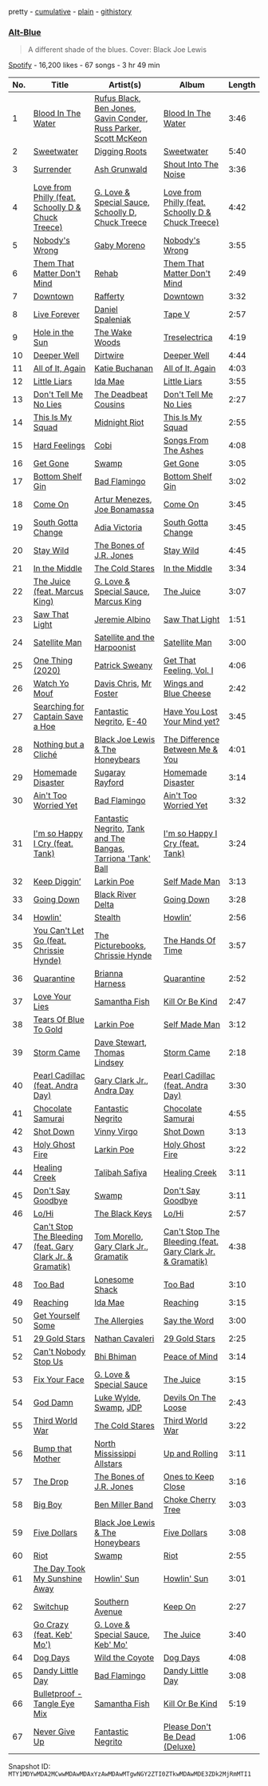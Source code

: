 pretty - [cumulative](/playlists/cumulative/37i9dQZF1DXd9H435blNqg.md) - [plain](/playlists/plain/37i9dQZF1DXd9H435blNqg) - [githistory](https://github.githistory.xyz/mackorone/spotify-playlist-archive/blob/main/playlists/plain/37i9dQZF1DXd9H435blNqg)

### [Alt\-Blue](https://open.spotify.com/playlist/37i9dQZF1DXd9H435blNqg)

> A different shade of the blues\. Cover: Black Joe Lewis

[Spotify](https://open.spotify.com/user/spotify) - 16,200 likes - 67 songs - 3 hr 49 min

| No. | Title | Artist(s) | Album | Length |
|---|---|---|---|---|
| 1 | [Blood In The Water](https://open.spotify.com/track/1Rjo59fEVsnBdahY0ULQNd) | [Rufus Black](https://open.spotify.com/artist/49Vne8CJANvjP9t0cvoQ14), [Ben Jones](https://open.spotify.com/artist/0PdvRfCSVYAZ1sPdIyepNC), [Gavin Conder](https://open.spotify.com/artist/6GWDbdcSJn1PByFJyxuSDb), [Russ Parker](https://open.spotify.com/artist/73MneyMGWkvOiPeDvldHoe), [Scott McKeon](https://open.spotify.com/artist/1sfTHUBg3CWHk2cU3Mle9S) | [Blood In The Water](https://open.spotify.com/album/09rxHR1agURAUCivjjFQBB) | 3:46 |
| 2 | [Sweetwater](https://open.spotify.com/track/1XLZKmNR5HOB78jvDx0iU1) | [Digging Roots](https://open.spotify.com/artist/6jXRPYI1uhTRJKuetXMRpj) | [Sweetwater](https://open.spotify.com/album/4Dj6dQExClkwocUsSrAYMg) | 5:40 |
| 3 | [Surrender](https://open.spotify.com/track/6RyLEghWsRDVcDuRxDg2FN) | [Ash Grunwald](https://open.spotify.com/artist/04HjibunL2jGRLEqVEMfZY) | [Shout Into The Noise](https://open.spotify.com/album/3xyQGSWqRqQGOe3tvz2t8t) | 3:36 |
| 4 | [Love from Philly \(feat\. Schoolly D & Chuck Treece\)](https://open.spotify.com/track/7EhHLLq7Q9djkr36bvRfBr) | [G\. Love & Special Sauce](https://open.spotify.com/artist/74fkl73HDlCXw0l6cemB89), [Schoolly D](https://open.spotify.com/artist/63NXL9k1RkJYcQ5MkUETLL), [Chuck Treece](https://open.spotify.com/artist/1eqVSNP9MMcDjki4dMIfeV) | [Love from Philly \(feat\. Schoolly D & Chuck Treece\)](https://open.spotify.com/album/6CBVX1JoEZLgo8t53RJ4Ds) | 4:42 |
| 5 | [Nobody's Wrong](https://open.spotify.com/track/5OPwCl6o8mJUOAti1sz1Ac) | [Gaby Moreno](https://open.spotify.com/artist/0K9pSmFx0kWESA9jqx8aCW) | [Nobody's Wrong](https://open.spotify.com/album/2nQsviBF5EfSr3V5zGjjTp) | 3:55 |
| 6 | [Them That Matter Don't Mind](https://open.spotify.com/track/4MkZfEypSZvaODh7OKhKLK) | [Rehab](https://open.spotify.com/artist/1qh1aHXy7LRcb7eyriuJTS) | [Them That Matter Don't Mind](https://open.spotify.com/album/7M77ODabY87tVTnfnPLscn) | 2:49 |
| 7 | [Downtown](https://open.spotify.com/track/71dt9Epn88df9wWWdGDqJM) | [Rafferty](https://open.spotify.com/artist/37Kwz8lKQipujhPpz9Q5cQ) | [Downtown](https://open.spotify.com/album/5nqIOgayufE70Iy6i3jke5) | 3:32 |
| 8 | [Live Forever](https://open.spotify.com/track/3mD05E4WmEnVCC8bQgpQEd) | [Daniel Spaleniak](https://open.spotify.com/artist/2OnWZezIAII3VLBCxG5gQs) | [Tape V](https://open.spotify.com/album/24t3OdqKwiz0ePiBCBsScw) | 2:57 |
| 9 | [Hole in the Sun](https://open.spotify.com/track/4ZdpoMAU9jEa204gtyQmgd) | [The Wake Woods](https://open.spotify.com/artist/68cSlbSWNI8smBmIv4PDi1) | [Treselectrica](https://open.spotify.com/album/55EEcPkgH8lHyfvkmlAiBp) | 4:19 |
| 10 | [Deeper Well](https://open.spotify.com/track/0hAnedWjp1nrPXn4yyqp4u) | [Dirtwire](https://open.spotify.com/artist/0hc2qwaU2xy7LUd0FRjcHK) | [Deeper Well](https://open.spotify.com/album/6NxV2YhPxDRC4BQ55luKzQ) | 4:44 |
| 11 | [All of It, Again](https://open.spotify.com/track/0OdzIwQTj4BRGaQ7yfvJ6i) | [Katie Buchanan](https://open.spotify.com/artist/45JkiNZMtPXDGoKXzxoPE1) | [All of It, Again](https://open.spotify.com/album/5VQjDyJ416TBS2g8ESxZAI) | 4:03 |
| 12 | [Little Liars](https://open.spotify.com/track/4cHO8Z1MKY5mqKAciwVzlT) | [Ida Mae](https://open.spotify.com/artist/3AhsxbcW6Bscf7xIPK02YK) | [Little Liars](https://open.spotify.com/album/2lySeBntwop5obrKfYEXl6) | 3:55 |
| 13 | [Don't Tell Me No Lies](https://open.spotify.com/track/7dpiJiCnguTuTjcKORxfpt) | [The Deadbeat Cousins](https://open.spotify.com/artist/1NLpUEmI57tHPTH9GSDA40) | [Don't Tell Me No Lies](https://open.spotify.com/album/1rQb95a3OAbZ0fNlm0nFn5) | 2:27 |
| 14 | [This Is My Squad](https://open.spotify.com/track/16FhHjA9XNSQupLwrH6k8n) | [Midnight Riot](https://open.spotify.com/artist/20XwoapKdWs8gkwWKk3vLA) | [This Is My Squad](https://open.spotify.com/album/4BTkSlJR2wNzYznQfKYFff) | 2:55 |
| 15 | [Hard Feelings](https://open.spotify.com/track/5LkZJ4wPxLFRcqXHTlVtel) | [Cobi](https://open.spotify.com/artist/4fuZypKGg7klMEF10KTuAN) | [Songs From The Ashes](https://open.spotify.com/album/45M1z5jiYIfoTFyMYaNugp) | 4:08 |
| 16 | [Get Gone](https://open.spotify.com/track/0adTUwT73q2Y5yfzGN5Aln) | [Swamp](https://open.spotify.com/artist/3JnCy7tffnn9EBDGk8ytQS) | [Get Gone](https://open.spotify.com/album/325vaJdKjifkkSISjTx03x) | 3:05 |
| 17 | [Bottom Shelf Gin](https://open.spotify.com/track/2d4h1uZMKMe58QlIxlmrPH) | [Bad Flamingo](https://open.spotify.com/artist/3Ht7Wd1qVgmFyW63bl5eKE) | [Bottom Shelf Gin](https://open.spotify.com/album/6ItheSwVdlIhOZhXsvjDdC) | 3:02 |
| 18 | [Come On](https://open.spotify.com/track/7m1a5EhEx1qA4fWSqRLvaO) | [Artur Menezes](https://open.spotify.com/artist/0NxpILfCjl6UcOxMMMp8fo), [Joe Bonamassa](https://open.spotify.com/artist/2SNzxY1OsSCHBLVi77mpPQ) | [Come On](https://open.spotify.com/album/5UItOyIYBjcLlCESGf9fDX) | 3:45 |
| 19 | [South Gotta Change](https://open.spotify.com/track/4hDxqXmufOdDFlqnUqcamD) | [Adia Victoria](https://open.spotify.com/artist/1HKGjRPwI0gaFyv4aSWPPl) | [South Gotta Change](https://open.spotify.com/album/2fqnpucDvUPFqFTTn3MTiQ) | 3:45 |
| 20 | [Stay Wild](https://open.spotify.com/track/1fMrYWrnxIQcaO6suYfrVR) | [The Bones of J.R\. Jones](https://open.spotify.com/artist/7sMcWECQxLm7EoKdRlSCAn) | [Stay Wild](https://open.spotify.com/album/2EvSeHfsL1ZgP2U7CTmBRF) | 4:45 |
| 21 | [In the Middle](https://open.spotify.com/track/2QSeOYAeexi7ZxVqlEFGE8) | [The Cold Stares](https://open.spotify.com/artist/0hLLs7dOw0Z1XBFFrLSDln) | [In the Middle](https://open.spotify.com/album/1fUWSMrv1jZ7AxOsslJhQX) | 3:34 |
| 22 | [The Juice \(feat\. Marcus King\)](https://open.spotify.com/track/3NQ0Q9VSHzSwwlzFBey6QY) | [G\. Love & Special Sauce](https://open.spotify.com/artist/74fkl73HDlCXw0l6cemB89), [Marcus King](https://open.spotify.com/artist/0FeWKiZSwBRdGzqeCdlH1a) | [The Juice](https://open.spotify.com/album/66glD8iZgTv1vKXZRGQWXL) | 3:07 |
| 23 | [Saw That Light](https://open.spotify.com/track/50Cpsx8h556enxf91GSi2q) | [Jeremie Albino](https://open.spotify.com/artist/69fOAbSc6FEOFmvvMzlNgY) | [Saw That Light](https://open.spotify.com/album/57MqRibzsB4mxoKkcnr8Ro) | 1:51 |
| 24 | [Satellite Man](https://open.spotify.com/track/57vNFNbilns66ZcLkM47Th) | [Satellite and the Harpoonist](https://open.spotify.com/artist/5RS142sMxPVrkhPl7CAGyG) | [Satellite Man](https://open.spotify.com/album/7eyTLA21q56FZbknxquBOO) | 3:00 |
| 25 | [One Thing \(2020\)](https://open.spotify.com/track/5AU6psoPKvjkfgISTSrbCS) | [Patrick Sweany](https://open.spotify.com/artist/35mDUnsSVfkJpgjIXHsPC5) | [Get That Feeling, Vol\. I](https://open.spotify.com/album/12etpmMvVYThaqygVi0UKE) | 4:06 |
| 26 | [Watch Yo Mouf](https://open.spotify.com/track/6VM4509PIwTpt2sKR5XMlR) | [Davis Chris](https://open.spotify.com/artist/22pJFdsUssxfZ6RB6NPztj), [Mr Foster](https://open.spotify.com/artist/3A0mmSV3bOnB4vCgtFVntm) | [Wings and Blue Cheese](https://open.spotify.com/album/6SVJvFoVij5TG39JhWkoBA) | 2:42 |
| 27 | [Searching for Captain Save a Hoe](https://open.spotify.com/track/2Q2QaeGLf2TC3czLKwv2P9) | [Fantastic Negrito](https://open.spotify.com/artist/5QXLMdpKeByOo5ypH9gT13), [E\-40](https://open.spotify.com/artist/3crnzLy8R4lVwaigKEOz7V) | [Have You Lost Your Mind yet?](https://open.spotify.com/album/6b96nRUJmHMTQwK1IK9tJy) | 3:45 |
| 28 | [Nothing but a Cliché](https://open.spotify.com/track/7a19ONgUWreV4yZykAy7Ub) | [Black Joe Lewis & The Honeybears](https://open.spotify.com/artist/6kbzJ40luXJ5IKnSpWr7SD) | [The Difference Between Me & You](https://open.spotify.com/album/39vMDQxjFx7HO1O4YdPv5G) | 4:01 |
| 29 | [Homemade Disaster](https://open.spotify.com/track/1Vg6Y0vdiBFp1EgF4z397j) | [Sugaray Rayford](https://open.spotify.com/artist/4dctcbWDGbSj1Nn29CV4g3) | [Homemade Disaster](https://open.spotify.com/album/4QNZhx7sTpEWI8Bj5ZtPkH) | 3:14 |
| 30 | [Ain't Too Worried Yet](https://open.spotify.com/track/0jf5lyDBbgIU7kt5ULc1ZF) | [Bad Flamingo](https://open.spotify.com/artist/3Ht7Wd1qVgmFyW63bl5eKE) | [Ain't Too Worried Yet](https://open.spotify.com/album/3ifmjG8tSe2MtZzFpmUKg4) | 3:32 |
| 31 | [I'm so Happy I Cry \(feat\. Tank\)](https://open.spotify.com/track/2ZagwBX7kXRGC767ZVBt0H) | [Fantastic Negrito](https://open.spotify.com/artist/5QXLMdpKeByOo5ypH9gT13), [Tank and The Bangas](https://open.spotify.com/artist/5cAtakaadWHJLxmGKrKcX7), [Tarriona 'Tank' Ball](https://open.spotify.com/artist/5XcCraRoLy8cGR4zLJ2JGN) | [I'm so Happy I Cry \(feat\. Tank\)](https://open.spotify.com/album/3QxSxnvXPvwjXM5jAYw4hC) | 3:24 |
| 32 | [Keep Diggin’](https://open.spotify.com/track/2wD0XO7uJWtwdp7p3U1YwI) | [Larkin Poe](https://open.spotify.com/artist/7d10VF1J4LqW7vrpPOngzm) | [Self Made Man](https://open.spotify.com/album/4jwVtyG5s22UpGqKOZishP) | 3:13 |
| 33 | [Going Down](https://open.spotify.com/track/0g2SE4JV2rn8rEzNcwaTgk) | [Black River Delta](https://open.spotify.com/artist/6wuLyOna5Zjh2OYb0ZtLey) | [Going Down](https://open.spotify.com/album/3Gvjf4FDSIqcBScnLI2Kw5) | 3:28 |
| 34 | [Howlin'](https://open.spotify.com/track/19nbRiVVV1nsBlpUmP1Hzp) | [Stealth](https://open.spotify.com/artist/6f3R3mqKR3kHp1KBNMUn80) | [Howlin’](https://open.spotify.com/album/7brvYKnu3a0WFQe1F2cPgd) | 2:56 |
| 35 | [You Can't Let Go \(feat\. Chrissie Hynde\)](https://open.spotify.com/track/32GOXl3eR2Kp9lGi4u3UWx) | [The Picturebooks](https://open.spotify.com/artist/5L8u4AcYBOnxAtRrluOjKo), [Chrissie Hynde](https://open.spotify.com/artist/2ozLlEZTdSV3pjHgWwZMsi) | [The Hands Of Time](https://open.spotify.com/album/1Bb2bBAbmVd9die4M5UYQw) | 3:57 |
| 36 | [Quarantine](https://open.spotify.com/track/7gde4dG4lg1LDEVAgwTeYE) | [Brianna Harness](https://open.spotify.com/artist/2gEHt3cr4osngnVx0KsNlQ) | [Quarantine](https://open.spotify.com/album/2WjzcRa6XEfaLmYqTMBrEE) | 2:52 |
| 37 | [Love Your Lies](https://open.spotify.com/track/28tee7ARpnxcoTuUQpriWl) | [Samantha Fish](https://open.spotify.com/artist/5HsS48kuvghKcNpwOaAvB5) | [Kill Or Be Kind](https://open.spotify.com/album/0Z917mMSP3EHtJicbhSAhA) | 2:47 |
| 38 | [Tears Of Blue To Gold](https://open.spotify.com/track/1Pcj2cc5mMvIUfZ7HgfHaD) | [Larkin Poe](https://open.spotify.com/artist/7d10VF1J4LqW7vrpPOngzm) | [Self Made Man](https://open.spotify.com/album/4jwVtyG5s22UpGqKOZishP) | 3:12 |
| 39 | [Storm Came](https://open.spotify.com/track/4p1v9sQlYc8WXeYNAK33iW) | [Dave Stewart](https://open.spotify.com/artist/7gcCQIlkkfbul5Mt0jBQkg), [Thomas Lindsey](https://open.spotify.com/artist/6HgqFc4JO1dbSw6oIqrdVi) | [Storm Came](https://open.spotify.com/album/0CkZRAEKBWKKTPbpsJpZzN) | 2:18 |
| 40 | [Pearl Cadillac \(feat\. Andra Day\)](https://open.spotify.com/track/5fcisGWiGPqr3hkPy0h1mr) | [Gary Clark Jr.](https://open.spotify.com/artist/01aC2ikO4Xgb2LUpf9JfKp), [Andra Day](https://open.spotify.com/artist/1c4rxrxy8eDLvMVL1DTiBe) | [Pearl Cadillac \(feat\. Andra Day\)](https://open.spotify.com/album/5uVl49FsC9vFHCxNT2zoiJ) | 3:30 |
| 41 | [Chocolate Samurai](https://open.spotify.com/track/4UtHodK1fk12jrvPi2pCcP) | [Fantastic Negrito](https://open.spotify.com/artist/5QXLMdpKeByOo5ypH9gT13) | [Chocolate Samurai](https://open.spotify.com/album/0iAF0Ac7k0qAZ5AkugkgBX) | 4:55 |
| 42 | [Shot Down](https://open.spotify.com/track/6fqeBYpDjHcCTtIfZ4L9i0) | [Vinny Virgo](https://open.spotify.com/artist/6ltRvKGrFYQoDwAmgYIB3B) | [Shot Down](https://open.spotify.com/album/3GSGs4142RQMnWYEmGGHBd) | 3:13 |
| 43 | [Holy Ghost Fire](https://open.spotify.com/track/3VuJi1qJ2gcL7XHjEJZuga) | [Larkin Poe](https://open.spotify.com/artist/7d10VF1J4LqW7vrpPOngzm) | [Holy Ghost Fire](https://open.spotify.com/album/4VBgT5PAWX8PmnDSvqbdht) | 3:22 |
| 44 | [Healing Creek](https://open.spotify.com/track/4AsrwPkPDdpzjjdr2SDykN) | [Talibah Safiya](https://open.spotify.com/artist/1E0Fc2u5OrryrpF8JH8srS) | [Healing Creek](https://open.spotify.com/album/7dF7ZkpIBrkCMDqFEIEzh6) | 3:11 |
| 45 | [Don't Say Goodbye](https://open.spotify.com/track/5myYo40RKSaKyuLRbAfqTV) | [Swamp](https://open.spotify.com/artist/3JnCy7tffnn9EBDGk8ytQS) | [Don't Say Goodbye](https://open.spotify.com/album/2GlZhFnvW6mxuyIDrerEoK) | 3:11 |
| 46 | [Lo/Hi](https://open.spotify.com/track/6XRgC4KAp4upKu0v7H4tQo) | [The Black Keys](https://open.spotify.com/artist/7mnBLXK823vNxN3UWB7Gfz) | [Lo/Hi](https://open.spotify.com/album/3sRZoykfSZpEtVngmJDply) | 2:57 |
| 47 | [Can't Stop The Bleeding \(feat\. Gary Clark Jr\. & Gramatik\)](https://open.spotify.com/track/79DQcqdOuzHH5g0fI8KShf) | [Tom Morello](https://open.spotify.com/artist/74NBPbyyftqJ4SpDZ4c1Ed), [Gary Clark Jr.](https://open.spotify.com/artist/01aC2ikO4Xgb2LUpf9JfKp), [Gramatik](https://open.spotify.com/artist/179BpmLkQCRIoU68Co80f5) | [Can't Stop The Bleeding \(feat\. Gary Clark Jr\. & Gramatik\)](https://open.spotify.com/album/4G0HVKhUTFI2sqM4CZdN2B) | 4:38 |
| 48 | [Too Bad](https://open.spotify.com/track/57pB9r5nTsngcIWivigDxQ) | [Lonesome Shack](https://open.spotify.com/artist/72lMhHXgtmKeNQbfT5QLq3) | [Too Bad](https://open.spotify.com/album/7JKSnFB0Xl6bkcMfHbQK8n) | 3:10 |
| 49 | [Reaching](https://open.spotify.com/track/2fZEkbnj548ELbvWNlAN4B) | [Ida Mae](https://open.spotify.com/artist/3AhsxbcW6Bscf7xIPK02YK) | [Reaching](https://open.spotify.com/album/6QWjpKNZeFAsWBPkIvckUQ) | 3:15 |
| 50 | [Get Yourself Some](https://open.spotify.com/track/6UWo6O18TobSRAxVwYI10L) | [The Allergies](https://open.spotify.com/artist/2v2cdjqYIpT8ZBpflNTttY) | [Say the Word](https://open.spotify.com/album/00aLz8ns1aftpDB3dQFCOb) | 3:00 |
| 51 | [29 Gold Stars](https://open.spotify.com/track/6YTnk0HV9upkntv86skGcR) | [Nathan Cavaleri](https://open.spotify.com/artist/0QEsixUqDOVf5JW1moKgdY) | [29 Gold Stars](https://open.spotify.com/album/5cz2W08tqtvSdTBR96IN9b) | 2:25 |
| 52 | [Can't Nobody Stop Us](https://open.spotify.com/track/2rMBpAO4Nyb80MriqR0GuV) | [Bhi Bhiman](https://open.spotify.com/artist/6OukdlNSOR1SoGNF7v0d2C) | [Peace of Mind](https://open.spotify.com/album/1GD79gaA6JEDwdSnWh29vJ) | 3:14 |
| 53 | [Fix Your Face](https://open.spotify.com/track/3eP5an9ETzZjFBKdGmwOUK) | [G\. Love & Special Sauce](https://open.spotify.com/artist/74fkl73HDlCXw0l6cemB89) | [The Juice](https://open.spotify.com/album/66glD8iZgTv1vKXZRGQWXL) | 3:15 |
| 54 | [God Damn](https://open.spotify.com/track/4hJnBBNQ4uvVnmNDR6hcns) | [Luke Wylde](https://open.spotify.com/artist/2wXmXykQVcnn9hZiJK7r3y), [Swamp](https://open.spotify.com/artist/3JnCy7tffnn9EBDGk8ytQS), [JDP](https://open.spotify.com/artist/3PoT1SjOLHrvhQdT0scf96) | [Devils On The Loose](https://open.spotify.com/album/4g7ft1eiLHGnarx1VgiSGi) | 2:43 |
| 55 | [Third World War](https://open.spotify.com/track/6bNhMOHw8kGRHw9lVbLRme) | [The Cold Stares](https://open.spotify.com/artist/0hLLs7dOw0Z1XBFFrLSDln) | [Third World War](https://open.spotify.com/album/2YQos92O3jYWeCfWeVywuv) | 3:22 |
| 56 | [Bump that Mother](https://open.spotify.com/track/5UOyPqtOZwwwGIyp375MyE) | [North Mississippi Allstars](https://open.spotify.com/artist/714osTgzZrkyf3SGjggpfY) | [Up and Rolling](https://open.spotify.com/album/5jEiXH4G09AiHqBkEm2ZMM) | 3:11 |
| 57 | [The Drop](https://open.spotify.com/track/4QDU4Wr9Jp0CRV2SaslhGv) | [The Bones of J.R\. Jones](https://open.spotify.com/artist/7sMcWECQxLm7EoKdRlSCAn) | [Ones to Keep Close](https://open.spotify.com/album/7v3pyxWeamgw2yhPj40CB0) | 3:16 |
| 58 | [Big Boy](https://open.spotify.com/track/3n8HMjq9XEllt8kyD1JGBy) | [Ben Miller Band](https://open.spotify.com/artist/692LYMl7s0bV6X3iduX5rG) | [Choke Cherry Tree](https://open.spotify.com/album/2H6mfUMvRacDoPtgbcbqkR) | 3:03 |
| 59 | [Five Dollars](https://open.spotify.com/track/3pDYH1sM23pIPU9JIqiTjT) | [Black Joe Lewis & The Honeybears](https://open.spotify.com/artist/6kbzJ40luXJ5IKnSpWr7SD) | [Five Dollars](https://open.spotify.com/album/6KZis8q01lE8XU6XzravkP) | 3:08 |
| 60 | [Riot](https://open.spotify.com/track/2YeFuzgYgqj9b7IiUUmSbw) | [Swamp](https://open.spotify.com/artist/3JnCy7tffnn9EBDGk8ytQS) | [Riot](https://open.spotify.com/album/08N7vPLcQL375FyuCRH8fm) | 2:55 |
| 61 | [The Day Took My Sunshine Away](https://open.spotify.com/track/5ZAhCwTNmmcQTFB6GX1DCR) | [Howlin' Sun](https://open.spotify.com/artist/4BH1zbJ2HjPh8g3yrUEcTw) | [Howlin' Sun](https://open.spotify.com/album/2lWyPYPhVuPEd0fOTRHUwS) | 3:01 |
| 62 | [Switchup](https://open.spotify.com/track/4Pt6kY4Q9wxiFj9QJspC1g) | [Southern Avenue](https://open.spotify.com/artist/4HfoncnCuBS7D4xU4VDosQ) | [Keep On](https://open.spotify.com/album/50CK5WZHyOwMeZHVYGCDIJ) | 2:27 |
| 63 | [Go Crazy \(feat\. Keb' Mo'\)](https://open.spotify.com/track/7G6oI8xoGa62LGvE2xjtfP) | [G\. Love & Special Sauce](https://open.spotify.com/artist/74fkl73HDlCXw0l6cemB89), [Keb' Mo'](https://open.spotify.com/artist/6iDaoPZVgxrTkndDCisX8F) | [The Juice](https://open.spotify.com/album/66glD8iZgTv1vKXZRGQWXL) | 3:40 |
| 64 | [Dog Days](https://open.spotify.com/track/03fOkmHmQKR06GvdM2AxW5) | [Wild the Coyote](https://open.spotify.com/artist/7f4RLg2IaSnNgIjKG5TvxB) | [Dog Days](https://open.spotify.com/album/3rpWxFW2hDLikbkShc3fKY) | 4:08 |
| 65 | [Dandy Little Day](https://open.spotify.com/track/5HnCJp1xyqBUE69QG1JTd6) | [Bad Flamingo](https://open.spotify.com/artist/3Ht7Wd1qVgmFyW63bl5eKE) | [Dandy Little Day](https://open.spotify.com/album/3tCzBYcHu00sdT3DZ8iAKJ) | 3:08 |
| 66 | [Bulletproof \- Tangle Eye Mix](https://open.spotify.com/track/6iy2u83vc4L95HS3JYxSQs) | [Samantha Fish](https://open.spotify.com/artist/5HsS48kuvghKcNpwOaAvB5) | [Kill Or Be Kind](https://open.spotify.com/album/0Z917mMSP3EHtJicbhSAhA) | 5:19 |
| 67 | [Never Give Up](https://open.spotify.com/track/1LwyCWyGUsiZCBCaSNRfn1) | [Fantastic Negrito](https://open.spotify.com/artist/5QXLMdpKeByOo5ypH9gT13) | [Please Don't Be Dead \(Deluxe\)](https://open.spotify.com/album/76BB70ASc22gc7NcRTGSQl) | 1:06 |

Snapshot ID: `MTY1MDYwMDA2MCwwMDAwMDAxYzAwMDAwMTgwNGY2ZTI0ZTkwMDAwMDE3ZDk2MjRmMTI1`
